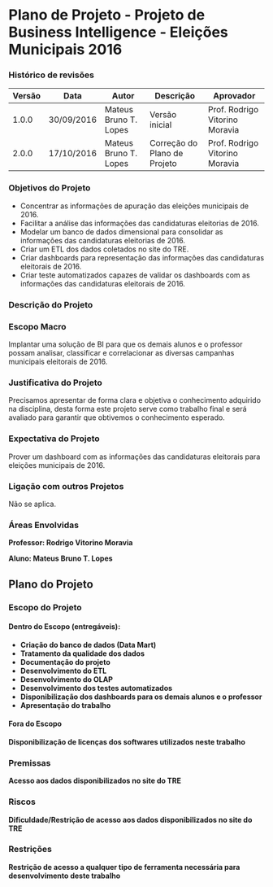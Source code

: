 # Plano de Projeto - Projeto de Business Intelligence - Eleições Municipais 2016 #

### Histórico de revisões ###

| Versão  | Data | Autor  | Descrição | Aprovador |
| ------------- | ------------- | ------------- | ------------- | ------------- |
| 1.0.0  | 30/09/2016  | Mateus Bruno T. Lopes  | Versão inicial  | Prof. Rodrigo Vitorino Moravia |
| 2.0.0  | 17/10/2016  | Mateus Bruno T. Lopes  | Correção do Plano de Projeto | Prof. Rodrigo Vitorino Moravia |

### Objetivos do Projeto ###

* Concentrar as informações de apuração das eleições municipais de 2016.
* Facilitar a análise das informações das candidaturas eleitorias de 2016.
* Modelar um banco de dados dimensional para consolidar as informações das candidaturas eleitorias de 2016.
* Criar um ETL dos dados coletados no site do TRE.
* Criar dashboards para representação das informações das candidaturas eleitorais de 2016.
* Criar teste automatizados capazes de validar os dashboards com as informações das candidaturas eleitorais de 2016.

### Descrição do Projeto ###

### Escopo Macro ###

<p>Implantar uma solução de BI para que os demais alunos e o professor possam analisar, classificar e correlacionar as diversas campanhas municipais eleitorais de 2016.</p>

### Justificativa do Projeto ###

<p>Precisamos apresentar de forma clara e objetiva o conhecimento adquirido na disciplina, desta forma este projeto serve como trabalho final e será avaliado para garantir que obtivemos o conhecimento esperado.</p>

### Expectativa do Projeto ###

<p>Prover um dashboard com as informações das candidaturas eleitorais para eleições municipais de 2016.</p>

### Ligação com outros Projetos ###

<p>Não se aplica.</p>

### Áreas Envolvidas ###

<p><strong>Professor:<strong> Rodrigo Vitorino Moravia</p>
<p><strong>Aluno:<strong> Mateus Bruno T. Lopes</p>

## Plano do Projeto ##

### Escopo do Projeto ###

#### Dentro do Escopo (entregáveis): ####
* Criação do banco de dados (Data Mart)
* Tratamento da qualidade dos dados
* Documentação do projeto
* Desenvolvimento do ETL
* Desenvolvimento do OLAP
* Desenvolvimento dos testes automatizados
* Disponibilização dos dashboards para os demais alunos e o professor
* Apresentação do trabalho

#### Fora do Escopo ####
<p>Disponibilização de licenças dos softwares utilizados neste trabalho</p>

### Premissas ###
<p>Acesso aos dados disponibilizados no site do TRE</p>

### Riscos ###
<p>Dificuldade/Restrição de acesso aos dados disponibilizados no site do TRE</p>

### Restrições ###
<p>Restrição de acesso a qualquer tipo de ferramenta necessária para desenvolvimento deste trabalho</p>